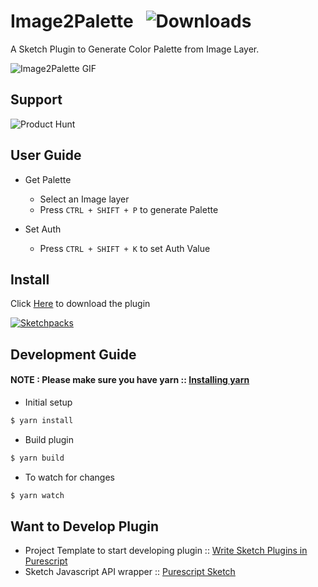 # Image2Palette &nbsp; ![Downloads](https://img.shields.io/github/downloads/iarthstar/image2palette/total?style=social)

A Sketch Plugin to Generate Color Palette from Image Layer.

![Image2Palette GIF](https://i.imgur.com/A4PdUvV.gif)

## Support 

![Product Hunt](https://api.producthunt.com/widgets/embed-image/v1/featured.svg?post_id=170502&theme=dark)

## User Guide

* Get Palette
    * Select an Image layer
    * Press `CTRL + SHIFT + P` to generate Palette

* Set Auth
    * Press `CTRL + SHIFT + K` to set Auth Value

## Install

Click [Here](https://github.com/iarthstar/Image2Palette/releases/download/v0.3.2/Image2Palette.sketchplugin.zip) to download the plugin

[![Sketchpacks](https://sketchpacks-com.s3.amazonaws.com/assets/badges/sketchpacks-badge-install.png "Install Image2Palette using SKETCHPACKS")](https://sketchpacks.com/iarthstar/Image2Palette/install)

## Development Guide

#### NOTE : Please make sure you have yarn :: [Installing yarn](https://yarnpkg.com/en/docs/install)

* Initial setup

```bash
$ yarn install
```

* Build plugin

```bash
$ yarn build
```

* To watch for changes

```bash
$ yarn watch
```

## Want to Develop Plugin

* Project Template to start developing plugin :: [Write Sketch Plugins in Purescript](https://github.com/iarthstar/purs-skpm)
* Sketch Javascript API wrapper :: [Purescript Sketch](https://github.com/iarthstar/purescript-sketch)